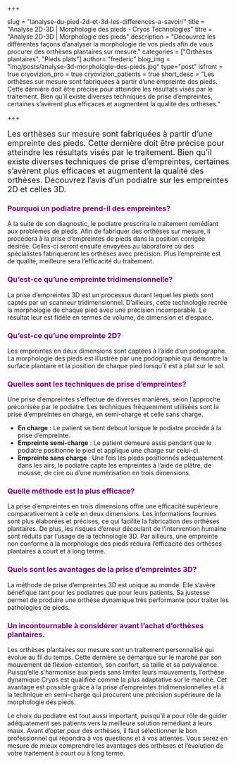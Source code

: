 +++

slug = "lanalyse-du-pied-2d-et-3d-les-differences-a-savoir/"
title = "Analyse 2D-3D | Morphologie des pieds - Cryos Technologies"
titre = "Analyse 2D-3D | Morphologie des pieds"
description = "Découvrez les différentes façons d’analyser la morphologie de vos pieds afin de vous procurer des orthèses plantaires sur mesure."
categories = ["Orthèses plantaires", "Pieds plats"]
author= "frederic"
blog_img = "img/posts/analyse-3d-morphologie-des-pieds.jpg"
type="post"
isfront = true
cryovizion_pro = true
cryovizion_patients = true
short_desc = "Les orthèses sur mesure sont fabriquées à partir d’une empreinte des pieds. Cette dernière doit être précise pour atteindre les résultats visés par le traitement. Bien qu’il existe diverses techniques de prise d’empreintes, certaines s’avèrent plus efficaces et augmentent la qualité des orthèses."

+++


<p style="font-size: 18px;">Les orthèses sur mesure sont fabriquées à partir d’une empreinte des pieds. Cette dernière doit être précise pour atteindre les résultats visés par le traitement. Bien qu’il existe diverses techniques de prise d’empreintes, certaines s’avèrent plus efficaces et augmentent la qualité des orthèses. Découvrez l’avis d’un podiatre sur les empreintes 2D et celles 3D.</p>
<h3 style="color: #800080;">Pourquoi un podiatre prend-il des empreintes?</h3>
<p>À la suite de son diagnostic, le podiatre prescrira le traitement remédiant aux problèmes de pieds. Afin de fabriquer des orthèses sur mesure, il procèdera à la prise d’empreintes de pieds dans la position corrigée désirée. Celles-ci seront ensuite envoyées au laboratoire où des spécialistes fabriqueront les orthèses avec précision. Plus l’empreinte est de qualité, meilleure sera l’efficacité du traitement.</p>
<h3 style="color: #800080;">Qu’est-ce qu’une empreinte tridimensionnelle?</h3>
<p>La prise d’empreintes 3D est un processus durant lequel les pieds sont captés par un scanneur tridimensionnel. D’ailleurs, cette technologie recrée la morphologie de chaque pied avec une précision incomparable. Le résultat leur est fidèle en termes de volume, de dimension et d’espace.</p>
<h3 style="color: #800080;">Qu’est-ce qu’une empreinte 2D?</h3>
<p>Les empreintes en deux dimensions sont captées à l’aide d’un podographe. La morphologie des pieds est illustrée par une podographie qui démontre la surface plantaire et la position de chaque pied lorsqu’il est à plat sur le sol.</p>
<h3 style="color: #800080;">Quelles sont les techniques de prise d’empreintes?</h3>
<p>Une prise d’empreintes s’effectue de diverses manières, selon l’approche préconisée par le podiatre. Les techniques fréquemment utilisées sont la prise d’empreintes en charge, en semi-charge et celle sans charge.</p>
<ul>
	<li><strong>En charge</strong> : Le patient se tient debout lorsque le podiatre procède à la prise d’empreinte.</li>
	<li><strong>Empreinte semi-charge</strong> : Le patient demeure assis pendant que le podiatre positionne le pied et applique une charge sur celui-ci.</li>
	<li><strong>Empreinte sans charge</strong> : Une fois les pieds positionnés adéquatement dans les airs, le podiatre capte les empreintes à l’aide de plâtre, de mousse, de cire ou d’une numérisation en trois dimensions.</li>
</ul>
<h3 style="color: #800080;">Quelle méthode est la plus efficace?</h3>
<p>La prise d’empreintes en trois dimensions offre une efficacité supérieure comparativement à celle en deux dimensions. Les informations fournies sont plus élaborées et précises, ce qui facilite la fabrication des orthèses plantaires. De plus, les risques d’erreur découlant de l’intervention humaine sont réduits par l’usage de la technologie 3D. Par ailleurs, une empreinte non conforme à la morphologie des pieds réduira l’efficacité des orthèses plantaires à court et à long terme.</p>
<h3 style="color: #800080;">Quels sont les avantages de la prise d’empreintes 3D?</h3>
<p>La méthode de prise d’empreintes 3D est unique au monde. Elle s’avère bénéfique tant pour les podiatres que pour leurs patients. Sa justesse permet de produire une orthèse dynamique très performante pour traiter les pathologies de pieds.</p>
<h3 style="color: #800080;">Un incontournable à considérer avant l’achat d’orthèses plantaires.</h3>
<p>Les orthèses plantaires sur mesure sont un traitement personnalisé qui évolue au fil du temps. Cette dernière se démarque sur le marché par son mouvement de flexion-extention, son confort, sa taille et sa polyvalence. Puisqu’elle s’harmonise aux pieds sans limiter leurs mouvements, l’orthèse dynamique Cryos est qualifiée comme la plus adaptative sur le marché. Cet avantage est possible grâce à la prise d’empreintes tridimensionnelles et à la technique en semi-charge qui procurent une précision supérieure de la morphologie des pieds.</p>
<p>Le choix du podiatre est tout aussi important, puisqu’il a pour rôle de guider adéquatement ses patients vers la meilleure solution remédiant à leurs maux. Avant d’opter pour des orthèses, il faut sélectionner le bon professionnel qui répondra à vos questions et à vos attentes. Vous serez en mesure de mieux comprendre les avantages des orthèses et l’évolution de votre traitement à court ou à long terme.</p>
